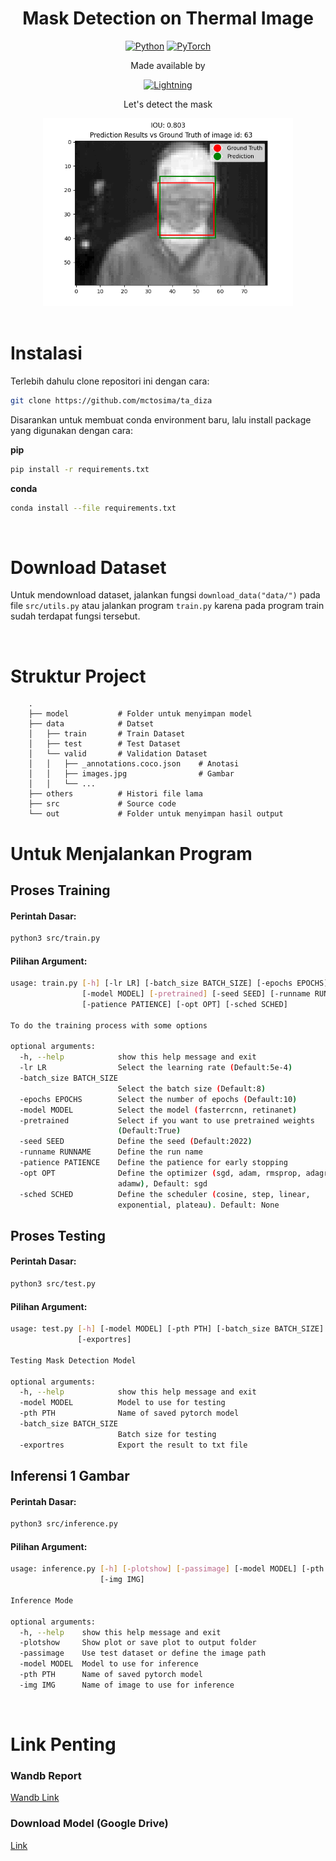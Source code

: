 <div align="center">

# Mask Detection on Thermal Image
<a href="https://www.python.org/"><img alt="Python" src="https://img.shields.io/badge/-Python 3.7+-blue?style=for-the-badge&logo=python&logoColor=white"></a>
<a href="https://pytorch.org/get-started/locally/"><img alt="PyTorch" src="https://img.shields.io/badge/-PyTorch 1.8+-ee4c2c?style=for-the-badge&logo=pytorch&logoColor=white"></a>

Made available by

<a href="https://lightning.ai/"><img alt="Lightning" src="https://camo.githubusercontent.com/e8163d66137a0391b4b9e14f1f8fae8674badbcc0d26cc849815efc751be6a9c/68747470733a2f2f706c2d666c6173682d646174612e73332e616d617a6f6e6177732e636f6d2f6173736574735f6c696768746e696e672f646f63732f696d616765732f6c6f676f732f6c696768746e696e672d61692e706e67" width="200"></a>

Let's detect the mask

<img alt="animate" src="others/sampeldeteksi.gif" width="400">
</div>


<br>
    
# Instalasi

Terlebih dahulu clone repositori ini dengan cara:

```bash
git clone https://github.com/mctosima/ta_diza
```

Disarankan untuk membuat conda environment baru, lalu install package yang digunakan dengan cara:

**pip**

```bash
pip install -r requirements.txt
```

**conda**
```bash
conda install --file requirements.txt
```

<br>

# Download Dataset
Untuk mendownload dataset, jalankan fungsi `download_data("data/")` pada file `src/utils.py` atau jalankan program `train.py` karena pada program train sudah terdapat fungsi tersebut.

<br>

# Struktur Project
```
    .
    ├── model           # Folder untuk menyimpan model 
    ├── data            # Datset       
    │   ├── train       # Train Dataset  
    │   ├── test        # Test Dataset 
    │   └── valid       # Validation Dataset 
    │   │   ├── _annotations.coco.json    # Anotasi
    │   │   ├── images.jpg                # Gambar   
    │   │   └── ...    
    ├── others          # Histori file lama          
    ├── src             # Source code 
    └── out             # Folder untuk menyimpan hasil output
```

# Untuk Menjalankan Program
## Proses Training

#### Perintah Dasar:

```bash
python3 src/train.py
```

#### Pilihan Argument:
```bash
usage: train.py [-h] [-lr LR] [-batch_size BATCH_SIZE] [-epochs EPOCHS]
                [-model MODEL] [-pretrained] [-seed SEED] [-runname RUNNAME]
                [-patience PATIENCE] [-opt OPT] [-sched SCHED]

To do the training process with some options

optional arguments:
  -h, --help            show this help message and exit
  -lr LR                Select the learning rate (Default:5e-4)
  -batch_size BATCH_SIZE
                        Select the batch size (Default:8)
  -epochs EPOCHS        Select the number of epochs (Default:10)
  -model MODEL          Select the model (fasterrcnn, retinanet)
  -pretrained           Select if you want to use pretrained weights
                        (Default:True)
  -seed SEED            Define the seed (Default:2022)
  -runname RUNNAME      Define the run name
  -patience PATIENCE    Define the patience for early stopping
  -opt OPT              Define the optimizer (sgd, adam, rmsprop, adagrad,
                        adamw), Default: sgd
  -sched SCHED          Define the scheduler (cosine, step, linear,
                        exponential, plateau). Default: None
```

## Proses Testing

#### Perintah Dasar:


```bash
python3 src/test.py
```

#### Pilihan Argument:
```bash
usage: test.py [-h] [-model MODEL] [-pth PTH] [-batch_size BATCH_SIZE]
               [-exportres]

Testing Mask Detection Model

optional arguments:
  -h, --help            show this help message and exit
  -model MODEL          Model to use for testing
  -pth PTH              Name of saved pytorch model
  -batch_size BATCH_SIZE
                        Batch size for testing
  -exportres            Export the result to txt file
```


## Inferensi 1 Gambar

#### Perintah Dasar:

```bash
python3 src/inference.py
```

#### Pilihan Argument:
```bash
usage: inference.py [-h] [-plotshow] [-passimage] [-model MODEL] [-pth PTH]
                    [-img IMG]

Inference Mode

optional arguments:
  -h, --help    show this help message and exit
  -plotshow     Show plot or save plot to output folder
  -passimage    Use test dataset or define the image path
  -model MODEL  Model to use for inference
  -pth PTH      Name of saved pytorch model
  -img IMG      Name of image to use for inference
```
<br>

# Link Penting
### Wandb Report
[Wandb Link](https://wandb.ai/mctosima/diza-mask-detection-thermal)

### Download Model (Google Drive)
[Link](https://drive.google.com/drive/folders/1y1BiRtbh15HtIkb9jYl-NYY9QGu7pE4l?usp=sharing)
